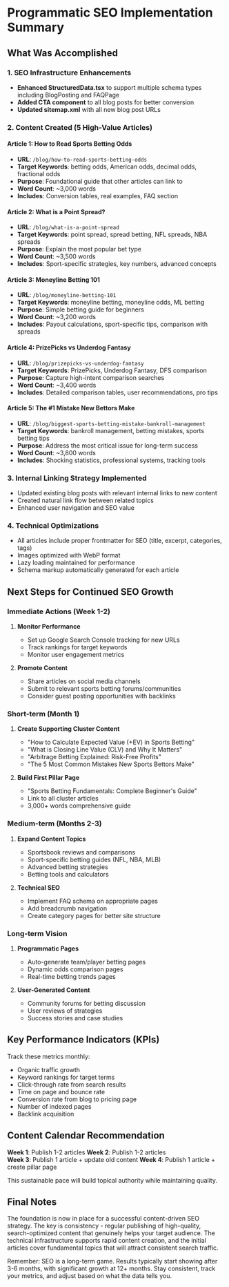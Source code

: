 # Programmatic SEO Implementation Summary

## What Was Accomplished

### 1. SEO Infrastructure Enhancements
- **Enhanced StructuredData.tsx** to support multiple schema types including BlogPosting and FAQPage
- **Added CTA component** to all blog posts for better conversion
- **Updated sitemap.xml** with all new blog post URLs

### 2. Content Created (5 High-Value Articles)

#### Article 1: How to Read Sports Betting Odds
- **URL**: `/blog/how-to-read-sports-betting-odds`
- **Target Keywords**: betting odds, American odds, decimal odds, fractional odds
- **Purpose**: Foundational guide that other articles can link to
- **Word Count**: ~3,000 words
- **Includes**: Conversion tables, real examples, FAQ section

#### Article 2: What is a Point Spread?
- **URL**: `/blog/what-is-a-point-spread`
- **Target Keywords**: point spread, spread betting, NFL spreads, NBA spreads
- **Purpose**: Explain the most popular bet type
- **Word Count**: ~3,500 words
- **Includes**: Sport-specific strategies, key numbers, advanced concepts

#### Article 3: Moneyline Betting 101
- **URL**: `/blog/moneyline-betting-101`
- **Target Keywords**: moneyline betting, moneyline odds, ML betting
- **Purpose**: Simple betting guide for beginners
- **Word Count**: ~3,200 words
- **Includes**: Payout calculations, sport-specific tips, comparison with spreads

#### Article 4: PrizePicks vs Underdog Fantasy
- **URL**: `/blog/prizepicks-vs-underdog-fantasy`
- **Target Keywords**: PrizePicks, Underdog Fantasy, DFS comparison
- **Purpose**: Capture high-intent comparison searches
- **Word Count**: ~3,400 words
- **Includes**: Detailed comparison tables, user recommendations, pro tips

#### Article 5: The #1 Mistake New Bettors Make
- **URL**: `/blog/biggest-sports-betting-mistake-bankroll-management`
- **Target Keywords**: bankroll management, betting mistakes, sports betting tips
- **Purpose**: Address the most critical issue for long-term success
- **Word Count**: ~3,800 words
- **Includes**: Shocking statistics, professional systems, tracking tools

### 3. Internal Linking Strategy Implemented
- Updated existing blog posts with relevant internal links to new content
- Created natural link flow between related topics
- Enhanced user navigation and SEO value

### 4. Technical Optimizations
- All articles include proper frontmatter for SEO (title, excerpt, categories, tags)
- Images optimized with WebP format
- Lazy loading maintained for performance
- Schema markup automatically generated for each article

## Next Steps for Continued SEO Growth

### Immediate Actions (Week 1-2)
1. **Monitor Performance**
   - Set up Google Search Console tracking for new URLs
   - Track rankings for target keywords
   - Monitor user engagement metrics

2. **Promote Content**
   - Share articles on social media channels
   - Submit to relevant sports betting forums/communities
   - Consider guest posting opportunities with backlinks

### Short-term (Month 1)
1. **Create Supporting Cluster Content**
   - "How to Calculate Expected Value (+EV) in Sports Betting"
   - "What is Closing Line Value (CLV) and Why It Matters"
   - "Arbitrage Betting Explained: Risk-Free Profits"
   - "The 5 Most Common Mistakes New Sports Bettors Make"

2. **Build First Pillar Page**
   - "Sports Betting Fundamentals: Complete Beginner's Guide"
   - Link to all cluster articles
   - 3,000+ words comprehensive guide

### Medium-term (Months 2-3)
1. **Expand Content Topics**
   - Sportsbook reviews and comparisons
   - Sport-specific betting guides (NFL, NBA, MLB)
   - Advanced betting strategies
   - Betting tools and calculators

2. **Technical SEO**
   - Implement FAQ schema on appropriate pages
   - Add breadcrumb navigation
   - Create category pages for better site structure

### Long-term Vision
1. **Programmatic Pages**
   - Auto-generate team/player betting pages
   - Dynamic odds comparison pages
   - Real-time betting trends pages

2. **User-Generated Content**
   - Community forums for betting discussion
   - User reviews of strategies
   - Success stories and case studies

## Key Performance Indicators (KPIs)

Track these metrics monthly:
- Organic traffic growth
- Keyword rankings for target terms
- Click-through rate from search results
- Time on page and bounce rate
- Conversion rate from blog to pricing page
- Number of indexed pages
- Backlink acquisition

## Content Calendar Recommendation

**Week 1**: Publish 1-2 articles
**Week 2**: Publish 1-2 articles  
**Week 3**: Publish 1 article + update old content
**Week 4**: Publish 1 article + create pillar page

This sustainable pace will build topical authority while maintaining quality.

## Final Notes

The foundation is now in place for a successful content-driven SEO strategy. The key is consistency - regular publishing of high-quality, search-optimized content that genuinely helps your target audience. The technical infrastructure supports rapid content creation, and the initial articles cover fundamental topics that will attract consistent search traffic.

Remember: SEO is a long-term game. Results typically start showing after 3-6 months, with significant growth at 12+ months. Stay consistent, track your metrics, and adjust based on what the data tells you.